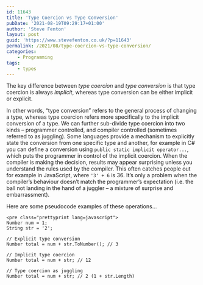 ```yaml
---
id: 11643
title: 'Type Coercion vs Type Conversion'
pubDate: '2021-08-19T09:29:17+01:00'
author: 'Steve Fenton'
layout: post
guid: 'https://www.stevefenton.co.uk/?p=11643'
permalink: /2021/08/type-coercion-vs-type-conversion/
categories:
    - Programming
tags:
    - types
---
```


The key difference between *type coercion* and *type conversion* is that type coercion is always *implicit*, whereas type conversion can be either implicit or explicit.

In other words, “type conversion” refers to the general process of changing a type, whereas type coercion refers more specifically to the implicit conversion of a type. We can further sub-divide type coercion into two kinds – programmer controlled, and compiler controlled (sometimes referred to as juggling). Some languages provide a mechanism to explicitly state the conversion from one specific type and another, for example in C# you can define a conversion using `public static implicit operator...`, which puts the programmer in control of the implicit coercion. When the compiler is making the decision, results may appear surprising unless you understand the rules used by the compiler. This often catches people out for example in JavaScript, where `'3' + 6` is 36. It’s only a problem when the compiler’s behaviour doesn’t match the programmer’s expectation (i.e. the ball not landing in the hand of a juggler – a mixture of surprise and embarrassment).

Here are some pseudocode examples of these operations…

```
<pre class="prettyprint lang=javascript">
Number num = 1;
String str = '2';

// Explicit type conversion
Number total = num + str.ToNumber(); // 3

// Implicit type coercion
Number total = num + str; // 12

// Type coercion as juggling
Number total = num + str; // 2 (1 + str.Length)
```